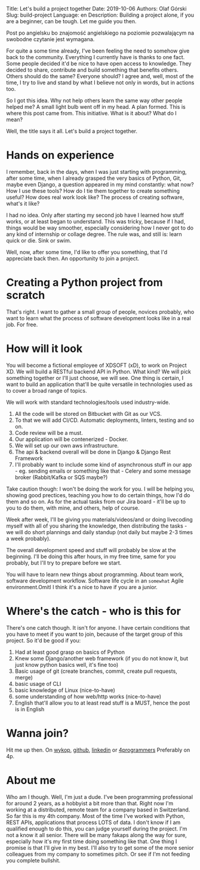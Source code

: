 Title: Let's build a project together
Date: 2019-10-06
Authors: Olaf Górski
Slug: build-project
Language: en
Description: Building a project alone, if you are a beginner, can be tough. Let me guide you then. 

Post po angielsku bo znajomość angielskiego na poziomie pozwalającym na swobodne czytanie jest wymagana.

For quite a some time already, I've been feeling the need to somehow give back to the community. Everything I currently have is thanks to one fact. Some people decided it'd be nice to have open access to knowledge. They decided to share, contribute and build something that benefits others. Others should do the same? Everyone should? I agree and, well, most of the time, I try to live and stand by what I believe not only in words, but in actions too.

So I got this idea. Why not help others learn the same way other people helped me? A small light bulb went off in my head. A plan formed. This is where this post came from. This initiative. What is it about? What do I mean?

Well, the title says it all. Let's build a project together.

# Hands on experience

I remember, back in the days, when I was just starting with programming, after some time, when I already grasped the very basics of Python, Git, maybe even Django, a question appeared in my mind constantly: what now? How I use these tools? How do I tie them together to create something useful? How does real work look like? The process of creating software, what's it like?

I had no idea. Only after starting my second job have I learned how stuff works, or at least began to understand. This was tricky, because if I had, things would be way smoother, especially considering how I never got to do any kind of internship or collage degree. The rule was, and still is: learn quick or die. Sink or swim.

Well, now, after some time, I'd like to offer you something, that I'd appreciate back then. An opportunity to join a project.

# Creating a Python project from scratch

That's right. I want to gather a small group of people, novices probably, who want to learn what the process of software development looks like in a real job. For free.

# How will it look

You will become a fictional employee of XDSOFT (xD), to work on Project XD. We will build a RESTful backend API in Python. What kind? We will pick something together or I'll just choose, we will see. One thing is certain, I want to build an application that'll be quite versatile in technologies used as to cover a broad range of topics. 

We will work with standard technologies/tools used industry-wide.

1. All the code will be stored on Bitbucket with Git as our VCS. 
1. To that we will add CI/CD. Automatic deployments, linters, testing and so on. 
1. Code review will be a must.
1. Our application will be contenerized - Docker.
1. We will set up our own aws infrastructure.
1. The api & backend overall will be done in Django & Django Rest Framework
1. I'll probably want to include some kind of asynchronous stuff in our app - eg. sending emails or something like that - Celery and some message broker (Rabbit/Kafka or SQS maybe?)

Take caution though: I won't be doing the work for you. I will be helping you, showing good prectices, teaching you how to do certain things, how I'd do them and so on. As for the actual tasks from our Jira board - it'll be up to you to do them, with mine, and others, help of course.

Week after week, I'll be giving you materials/videos/and or doing livecoding myself with all of you sharing the knowledge, then distributing the tasks - we will do short plannings and daily standup (not daily but maybe 2-3 times a week probably).

The overall development speed and stuff will probably be slow at the beginning. I'll be doing this after hours, in my free time, same for you probably, but I'll try to prepare before we start.

You will have to learn new things about programming. About team work, software development workflow. Software life cycle in an `somewhat` Agile environment.Omitl I think it's a nice to have if you are a junior.

# Where's the catch - who is this for

There's one catch though. It isn't for anyone. I have certain conditions that you have to meet if you want to join, because of the target group of this project. So it'd be good if you:

1. Had at least good grasp on basics of Python
1. Knew some Django/another web framework (if you do not know it, but just know python basics well, it's fine too)
1. Basic usage of git (create branches, commit, create pull requests, merge)
1. basic usage of CLI
1. basic knowledge of Linux (nice-to-have)
1. some understanding of how web/http works (nice-to-have)
1. English that'll allow you to at least read stuff is a MUST, hence the post is in English

# Wanna join?

Hit me up then.
On [wykop](https://www.wykop.pl/ludzie/grskii/), [github](https://github.com/grski), [linkedin](https://www.linkedin.com/in/olafgorski/) or [4programmers](https://4programmers.net/Profile/71375)
Preferably on 4p.

# About me

Who am I though. Well, I'm just a dude. I've been programming professional for around 2 years, as a hobbyist a bit more than that. Right now I'm working at a distributed, remote team for a company based in Switzerland. So far this is my 4th company. Most of the time I've worked with Python, REST APIs, applications that process LOTS of data.
I don't know if I am qualified enough to do this, you can judge yourself during the project. I'm not a know it all senior. There will be many fakaps along the way for sure, especially how it's my first time doing something like that. One thing I promise is that I'll give in my best. I'll also try to get some of the more senior colleagues from my company to sometimes pitch. Or see if I'm not feeding you complete bullshit.

